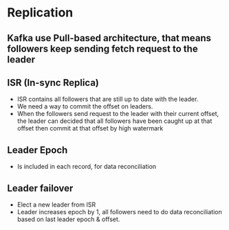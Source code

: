 # Replication

## Kafka use Pull-based architecture, that means followers keep sending fetch request to the leader

## ISR (In-sync Replica)
- ISR contains all followers that are still up to date with the leader.
- We need a way to commit the offset on leaders.
- When the followers send request to the leader with their current offset, the leader can decided that all followers have been caught up at that offset then commit at that offset by high watermark
## Leader Epoch
- Is included in each record, for data reconciliation

## Leader failover
- Elect a new leader from ISR
- Leader increases epoch by 1, all followers need to do data reconciliation based on last leader epoch & offset.